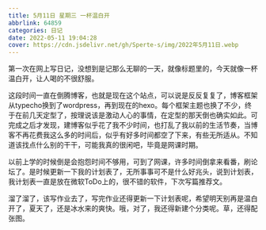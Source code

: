 ```yaml
---
title: 5月11日 星期三 一杯温白开
abbrlink: 64859
categories: 日记
date: 2022-05-11 19:04:28
cover: https://cdn.jsdelivr.net/gh/Sperte-s/img/2022年5月11日.webp
---
```

第一次在网上写日记，没想到是记那么无聊的一天，就像标题里的，今天就像一杯温白开，让人喝的不很舒服。

这段时间一直在倒腾博客，也就是现在这个站点，可以说是反反复复了，博客框架从typecho换到了wordpress，再到现在的hexo。每个框架主题也换了不少，终于在前几天定型了，按理说该是激动人心的事情，在定型的那天倒也确实如此。可完成之后才发现，建博客似乎花了我不少时间，也打乱了我以前的生活节奏，当博客不再花费我这么多的时间后，似乎有好多时间都空了下来，有些无所适从。不知道该找点什么别的干干，可能我真的很闲吧，毕竟是网课时期。

以前上学的时候倒是会抱怨时间不够用，可到了网课，许多时间倒拿来看番，刷论坛了。是时候更新一下我的计划表了，无所事事可不是什么好兆头，说到计划表，我计划表一直是放在微软ToDo上的，很不错的软件，下次写篇推荐文。

溜了溜了，该写作业去了，写完作业还得更新一下计划表呢，希望明天别再是温白开了，夏天了，还是冰水来的爽快。哦，对了，我还得新建个分类呢。草，还得配张图。
